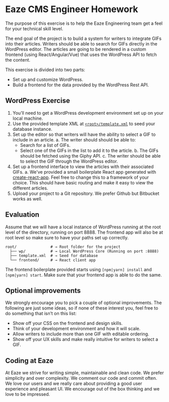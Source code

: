 # Eaze CMS Engineer Homework
The purpose of this exercise is to help the Eaze Engineering team get a feel for your technical skill level.

The end goal of the project is to build a system for writers to integrate GIFs into their articles. Writers should be able to search for GIFs directly in the WordPress editor. The articles are going to be rendered in a custom frontend (using React/Angular/Vue) that uses the WordPress API to fetch the content.

This exercise is divided into two parts:
- Set up and customize WordPress.
- Build a frontend for the data provided by the WordPress Rest API.

## WordPress Exercise
1. You’ll need to get a WordPress development environment set up on your local machine.
2. Use the provided template XML at [`<root>/template.xml`](template.xml) to seed your database instance.
3. Set up the editor so that writers will have the ability to select a GIF to include in an article.
  a. The writer should should be able to:
    - Search for a list of GIFs.
    - Select one of the GIFs in the list to add it to the article.
  b. The GIFs should be fetched using the Giphy API.
  c. The writer should be able to select the GIF through the WordPress editor.
4. Set up a frontend interface to view the articles with their associated GIFs.
  a. We've provided a small boilerplate React app generated with [create-react-app](https://github.com/facebook/create-react-app). Feel free to change this to a framework of your choice. This should have basic routing and make it easy to view the different articles.
5. Upload your project to a Git repository. We prefer Github but Bitbucket works as well.

## Evaluation
Assume that we will have a local instance of WordPress running at the root level of the directory, running on port 8888. The frontend app will also be at root level so make sure to have your paths set up correctly.

```shell
root/               # → Root folder for the project
  ├── wp/           # → Local WordPress Core (Running on port :8888)
  ├── template.xml  # → Seed for database
  └── frontend/     # → React client app
```

The frontend boilerplate provided starts using `[npm|yarn] install` and `[npm|yarn] start`. Make sure that your frontend app is able to do the same.

## Optional improvements
We strongly encourage you to pick a couple of optional improvements. The following are just some ideas, so if none of these interest you, feel free to do something that isn’t on this list:
  - Show off your CSS on the frontend and design skills.
  - Think of your development environment and how it will scale.
  - Allow writers to include more than one GIF with editable ordering.
  - Show off your UX skills and make really intuitive for writers to select a GIF.

## Coding at Eaze
At Eaze we strive for writing simple, maintainable and clean code.
We prefer simplicity and over complexity.
We comment our code and commit often.
We love our users and we really care about providing a good user experience and pleasant UI.
We encourage out of the box thinking and we love to be impressed.

